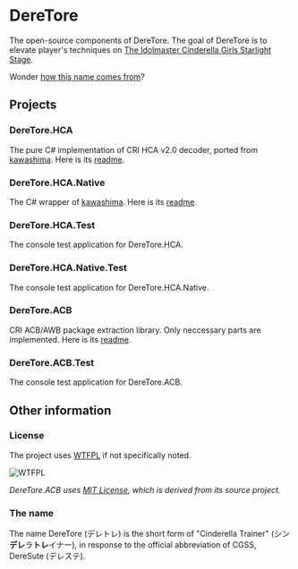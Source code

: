 # DereTore

The open-source components of DereTore. The goal of DereTore is to elevate player's techniques on
[The Idolmaster Cinderella Girls Starlight Stage](http://www.project-imas.com/wiki/THE_iDOLM@STER_Cinderella_Girls%3A_Starlight_Stage).

Wonder [how this name comes from](#the-name)?

## Projects

### DereTore.HCA

The pure C# implementation of CRI HCA v2.0 decoder, ported from [kawashima](https://github.com/Hozuki/kawashima).
Here is its [readme](DereTore.HCA/README.md).

### DereTore.HCA.Native

The C# wrapper of [kawashima](https://github.com/Hozuki/kawashima). Here is its [readme](DereTore.HCA.Native/README.md).

### DereTore.HCA.Test

The console test application for DereTore.HCA.

### DereTore.HCA.Native.Test

The console test application for DereTore.HCA.Native.

### DereTore.ACB

CRI ACB/AWB package extraction library. Only neccessary parts are implemented. Here is its [readme](DereTore.ACB/README.md).

### DereTore.ACB.Test

The console test application for DereTore.ACB.

## Other information

### License

The project uses [WTFPL](http://www.wtfpl.net/) if not specifically noted.

![WTFPL](http://www.wtfpl.net/wp-content/uploads/2012/12/wtfpl-badge-2.png)

*DereTore.ACB uses [MIT License](http://mit-license.org/), which is derived from its source project.*

### The name

The name DereTore (デレトレ) is the short form of "Cinderella Trainer" (シン**デレ**ラ**トレ**イナー), in response to the
official abbreviation of CGSS, DereSute (デレステ).
